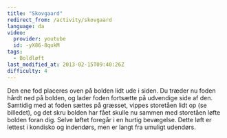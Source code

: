 ```yaml
---
title: "Skovgaard"
redirect_from: /activity/skovgaard
language: da
video:
  provider: youtube
  id: -yX86-8qukM
tags:
  - Boldløft
last_modified_at: 2013-02-15T09:40:26Z
difficulty: 4
---
```


Den ene fod placeres oven på bolden lidt ude i siden. Du træder
nu foden hårdt ned på bolden, og lader foden fortsætte på
udvendige side af den. Samtidig med at foden sættes på græsset,
vippes storetåen lidt op (se billedet), og det skru bolden har fået
skulle nu sammen med storetåen løfte bolden foran dig.
Selve løftet foregår i en hurtig bevægelse. Dette løft er lettest i
kondisko og indendørs, men er langt fra umuligt udendørs.

